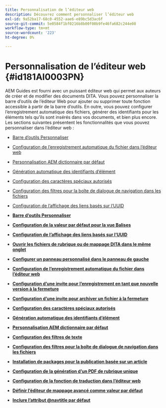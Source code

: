 ```yaml
---
title: Personnalisation de l’éditeur web
description: Découvrez comment personnaliser l’éditeur web
exl-id: 9a52ba17-68c0-4552-aae6-e89bc5d3ac6f
source-git-commit: 5e0584f1bf0216b8b00f00b9fe46fa682c244e08
workflow-type: tm+mt
source-wordcount: '223'
ht-degree: 0%

---
```


# Personnalisation de l’éditeur web {#id181AI0003PN}

AEM Guides est fourni avec un puissant éditeur web qui permet aux auteurs de créer et de modifier des documents DITA. Vous pouvez personnaliser la barre d’outils de l’éditeur Web pour ajouter ou supprimer toute fonction accessible à partir de la barre d’outils. En outre, vous pouvez configurer l’enregistrement automatique des fichiers, générer des identifiants pour les éléments tels qu’ils sont insérés dans vos documents, et bien plus encore. Les sections suivantes présentent les fonctionnalités que vous pouvez personnaliser dans l’éditeur web :

- [Barre d’outils Personnaliser](conf-web-editor-customize-toolbar.md#)
- [Configuration de l’enregistrement automatique du fichier dans l’éditeur web](auto-save-in-editor.md#)
- [Personnalisation AEM dictionnaire par défaut](customize-aem-custom-dictionary.md#)
- [Génération automatique des identifiants d’élément](auto-generate-ids.md#)
- [Configuration des caractères spéciaux autorisés](conf-special-chars.md#)
- [Configuration des filtres pour la boîte de dialogue de navigation dans les fichiers](conf-custom-file-filters.md#)
- [Configuration de l’affichage des liens basés sur l’UUID](conf-uuid-based-links.md#)

- **[Barre d’outils Personnaliser](conf-web-editor-customize-toolbar.md)**

- **[Configuration de la valeur par défaut pour la vue Balises](configure-default-value-tags-view.md)**

- **[Configuration de l’affichage des liens basés sur l’UUID](conf-uuid-based-links.md)**

- **[Ouvrir les fichiers de rubrique ou de mappage DITA dans le même onglet](open-dita-files-same-tab.md)**

- **[Configurer un panneau personnalisé dans le panneau de gauche](configure-custom-panel.md)**

- **[Configuration de l’enregistrement automatique du fichier dans l’éditeur web](auto-save-in-editor.md)**

- **[Configuration d’une invite pour l’enregistrement en tant que nouvelle version à la fermeture](conf-save-as-new-version-close.md)**

- **[Configuration d’une invite pour archiver un fichier à la fermeture](conf-checkin-file-close.md)**

- **[Configuration des caractères spéciaux autorisés](conf-special-chars.md)**

- **[Génération automatique des identifiants d’élément](auto-generate-ids.md)**

- **[Personnalisation AEM dictionnaire par défaut](customize-aem-custom-dictionary.md)**

- **[Configuration des filtres de texte](config-text-filters.md)**

- **[Configuration des filtres pour la boîte de dialogue de navigation dans les fichiers](conf-custom-file-filters.md)**

- **[Installation de packages pour la publication basée sur un article](configure-article-based-publishing.md)**

- **[Configuration de la génération d’un PDF de rubrique unique](conf-pdf-generation-dita-ot.md)**

- **[Configuration de la fonction de traduction dans l’éditeur web](conf-translation-web-editor.md)**

- **[Définir l’éditeur de mappage avancé comme valeur par défaut](conf-map-editor.md)**

- **[Inclure l’attribut @navtitle par défaut](auto-add-navtitle.md)**
